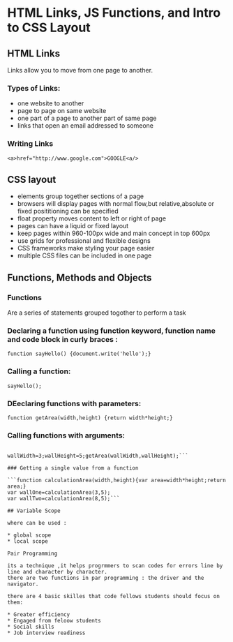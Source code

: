 # HTML Links, JS Functions, and Intro to CSS Layout

## HTML Links
 
Links allow you to move from one page to another.

### Types of Links:
* one website to another
* page to page on same website 
* one part of a page to another part of same page
* links that open an email addressed to someone

### Writing Links
 ```<a>href="http://www.google.com">GOOGLE<a/>```

## CSS layout

* elements group together sections of a page
* browsers will display pages with normal flow,but relative,absolute or fixed posititioning can be specified 
* float property moves content to left or right of page
* pages can have a liquid or fixed layout
* keep pages within 960-100px wide and main concept in top 600px
* use grids for professional and flexible designs
* CSS frameworks make styling your page easier 
* multiple CSS files can be included in one page

## Functions, Methods and Objects

### Functions

Are a series of statements grouped togother to perform a task

### Declaring a function using function keyword, function name and code block in curly braces :

```function sayHello() {document.write('hello');}```

### Calling a function: 

```sayHello();```

### DEeclaring functions with parameters:

```function getArea(width,height) {return width*height;}```

### Calling functions with arguments:
 
```getArea(3,5);

wallWidth=3;wallHeight=5;getArea(wallWidth,wallHeight);```

### Getting a single value from a function

```function calculationArea(width,height){var area=width*height;return area;}
var wallOne=calculationArea(3,5);
var wallTwo=calculationArea(8,5);```

## Variable Scope

where can be used :

* global scope
* local scope

Pair Programming

its a technique ,it helps progrmmers to scan codes for errors line by line and character by character.
there are two functions in par programming : the driver and the navigator.

there are 4 basic skilles that code fellows students should focus on them:

* Greater efficiency
* Engaged from feloow students
* Social skills 
* Job interview readiness



















